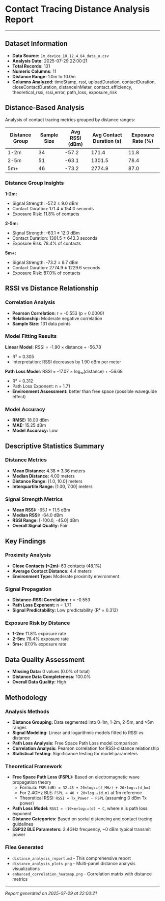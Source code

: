 # Contact Tracing Distance Analysis Report

---

## Dataset Information

- **Data Source:** `1m_device_10_12_4_64_data_u.csv`
- **Analysis Date:** 2025-07-29 22:00:21
- **Total Records:** 131
- **Numeric Columns:** 11
- **Distance Range:** 1.0m to 10.0m
- **Columns Analyzed:** timeStamp, rssi, uploadDuration, contactDuration, closeContactDuration, distanceInMeter, contact_efficiency, theoretical_rssi, rssi_error, path_loss, exposure_risk

## Distance-Based Analysis

Analysis of contact tracing metrics grouped by distance ranges:

| Distance Group | Sample Size | Avg RSSI (dBm) | Avg Contact Duration (s) | Exposure Rate (%) |
|----------------|-------------|----------------|--------------------------|-------------------|
| 1-2m | 34 | -57.2 | 171.4 | 11.8 |
| 2-5m | 51 | -63.1 | 1301.5 | 78.4 |
| 5m+ | 46 | -73.2 | 2774.9 | 87.0 |

### Distance Group Insights

**1-2m:**
- Signal Strength: -57.2 ± 9.0 dBm
- Contact Duration: 171.4 ± 154.0 seconds
- Exposure Risk: 11.8% of contacts

**2-5m:**
- Signal Strength: -63.1 ± 12.0 dBm
- Contact Duration: 1301.5 ± 643.3 seconds
- Exposure Risk: 78.4% of contacts

**5m+:**
- Signal Strength: -73.2 ± 6.7 dBm
- Contact Duration: 2774.9 ± 1229.6 seconds
- Exposure Risk: 87.0% of contacts

## RSSI vs Distance Relationship

### Correlation Analysis

- **Pearson Correlation:** r = -0.553 (p = 0.0000)
- **Relationship:** Moderate negative correlation
- **Sample Size:** 131 data points

### Model Fitting Results

**Linear Model:** RSSI = -1.90 × distance + -56.78
- R² = 0.305
- Interpretation: RSSI decreases by 1.90 dBm per meter

**Path Loss Model:** RSSI = -17.07 × log₁₀(distance) + -56.68
- R² = 0.312
- Path Loss Exponent: n = 1.71
- **Environment Assessment:** better than free space (possible waveguide effect)

### Model Accuracy

- **RMSE:** 18.00 dBm
- **MAE:** 15.25 dBm
- **Model Accuracy:** Low

## Descriptive Statistics Summary

### Distance Metrics

- **Mean Distance:** 4.38 ± 3.36 meters
- **Median Distance:** 4.00 meters
- **Distance Range:** [1.0, 10.0] meters
- **Interquartile Range:** [1.00, 7.00] meters

### Signal Strength Metrics

- **Mean RSSI:** -65.1 ± 11.5 dBm
- **Median RSSI:** -64.0 dBm
- **RSSI Range:** [-100.0, -45.0] dBm
- **Overall Signal Quality:** Fair

## Key Findings

### Proximity Analysis
- **Close Contacts (≤2m):** 63 contacts (48.1%)
- **Average Contact Distance:** 4.4 meters
- **Environment Type:** Moderate proximity environment

### Signal Propagation
- **Distance-RSSI Correlation:** r = -0.553
- **Path Loss Exponent:** n = 1.71
- **Signal Predictability:** Low predictability (R² = 0.312)

### Exposure Risk by Distance
- **1-2m:** 11.8% exposure rate
- **2-5m:** 78.4% exposure rate
- **5m+:** 87.0% exposure rate

## Data Quality Assessment

- **Missing Data:** 0 values (0.0% of total)
- **Distance Data Completeness:** 100.0%
- **Overall Data Quality:** High

## Methodology

### Analysis Methods
- **Distance Grouping:** Data segmented into 0-1m, 1-2m, 2-5m, and >5m ranges
- **Signal Modeling:** Linear and logarithmic models fitted to RSSI vs distance
- **Path Loss Analysis:** Free Space Path Loss model comparison
- **Correlation Analysis:** Pearson correlation for RSSI-distance relationship
- **Statistical Testing:** Significance testing for model parameters

### Theoretical Framework
- **Free Space Path Loss (FSPL):** Based on electromagnetic wave propagation theory
  - Formula: `FSPL(dB) = 32.45 + 20×log₁₀(f_MHz) + 20×log₁₀(d_km)`
  - For 2.4GHz BLE: `FSPL ≈ 40 + 20×log₁₀(d_m)` at 1m reference
  - Theoretical RSSI: `RSSI = Tx_Power - FSPL` (assuming 0 dBm Tx power)
- **Path Loss Model:** `RSSI = -10×n×log₁₀(d) + C`, where n is path loss exponent
- **Distance Categories:** Based on social distancing and contact tracing guidelines
- **ESP32 BLE Parameters:** 2.4GHz frequency, ~0 dBm typical transmit power

### Files Generated
- `distance_analysis_report.md` - This comprehensive report
- `distance_analysis_plots.png` - Multi-panel distance analysis visualizations
- `enhanced_correlation_heatmap.png` - Correlation matrix with distance metrics

---
*Report generated on 2025-07-29 at 22:00:21*
